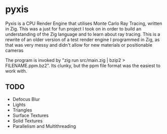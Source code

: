 # pyxis
Pyxis is a CPU Render Engine that utilises Monte Carlo Ray Tracing, written in Zig. This was a just for fun project I took on in order to build an understanding of the Zig language and to learn about ray tracing. This is a rewrite of an older version of a test render engine I programmed in Zig, as that was very messy and didn't allow for new materials or positionable cameras

The program is invoked by "zig run src/main.zig | bzip2 > FILENAME.ppm.bz2". Its clunky, but the ppm file format was the easiest to work with.

## TODO
- Defocus Blur
- Lights
- Triangles
- Surface Textures
- Solid Textures
- Parallelism and Multithreading

